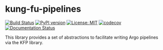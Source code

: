 # kung-fu-pipelines

[![Build Status](https://travis-ci.org/smk508/kung-fu-pipelines.svg?branch=master)](https://travis-ci.org/smk508/kung-fu-pipelines)
[![PyPI version](https://badge.fury.io/py/the-whole-kung-fu-pipelines.svg)](https://badge.fury.io/py/kung-fu-pipelines)
[![License: MIT](https://img.shields.io/badge/License-MIT-yellow.svg)](https://opensource.org/licenses/MIT)
[![codecov](https://codecov.io/gh/smk508/kung-fu-pipelines/branch/master/graph/badge.svg)](https://codecov.io/gh/smk508/kung-fu-pipelines)
[![Documentation Status](https://readthedocs.org/projects/kung-fu-pipelines/badge/?version=latest)](https://kung-fu-pipelines.readthedocs.io/en/latest/?badge=latest)


This library provides a set of abstractions to facilitate writing Argo pipelines via the KFP library.